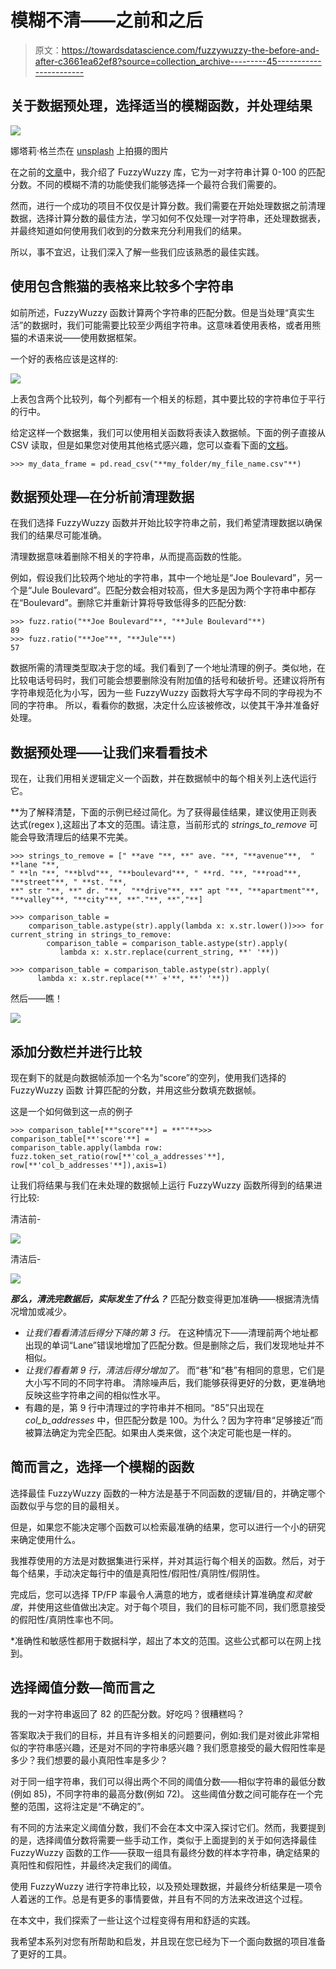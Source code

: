 # 模糊不清——之前和之后

> 原文：<https://towardsdatascience.com/fuzzywuzzy-the-before-and-after-c3661ea62ef8?source=collection_archive---------45----------------------->

## 关于数据预处理，选择适当的模糊函数，并处理结果

![](img/140fa642e958fa725bb5d737bd5d8232.png)

娜塔莉·格兰杰在 [unsplash](http://www.unsplash.com) 上拍摄的图片

在之前的[文章](https://medium.com/naomikriger/string-comparison-is-easy-with-fuzzywuzzy-library-611cc1888d97)中，我介绍了 FuzzyWuzzy 库，它为一对字符串计算 0-100 的匹配分数。不同的模糊不清的功能使我们能够选择一个最符合我们需要的。

然而，进行一个成功的项目不仅仅是计算分数。我们需要在开始处理数据之前清理数据，选择计算分数的最佳方法，学习如何不仅处理一对字符串，还处理数据表，并最终知道如何使用我们收到的分数来充分利用我们的结果。

所以，事不宜迟，让我们深入了解一些我们应该熟悉的最佳实践。

## 使用包含熊猫的表格来比较多个字符串

如前所述，FuzzyWuzzy 函数计算两个字符串的匹配分数。但是当处理“真实生活”的数据时，我们可能需要比较至少两组字符串。这意味着使用表格，或者用熊猫的术语来说——使用数据框架。

一个好的表格应该是这样的:

![](img/526c77c05e7b23cad0af3e377eb645b7.png)

上表包含两个比较列，每个列都有一个相关的标题，其中要比较的字符串位于平行的行中。

给定这样一个数据集，我们可以使用相关函数将表读入数据帧。下面的例子直接从 CSV 读取，但是如果您对使用其他格式感兴趣，您可以查看下面的[文档](https://pandas.pydata.org/pandas-docs/stable/reference/io.html)。

```
>>> my_data_frame = pd.read_csv("**my_folder/my_file_name.csv"**)
```

## 数据预处理—在分析前清理数据

在我们选择 FuzzyWuzzy 函数并开始比较字符串之前，我们希望清理数据以确保我们的结果尽可能准确。

清理数据意味着删除不相关的字符串，从而提高函数的性能。

例如，假设我们比较两个地址的字符串，其中一个地址是“Joe Boulevard”，另一个是“Jule Boulevard”。匹配分数会相对较高，但大多是因为两个字符串中都存在“Boulevard”。删除它并重新计算将导致低得多的匹配分数:

```
>>> fuzz.ratio("**Joe Boulevard"**, "**Jule Boulevard"**)
89
>>> fuzz.ratio("**Joe"**, "**Jule"**)
57
```

数据所需的清理类型取决于您的域。我们看到了一个地址清理的例子。类似地，在比较电话号码时，我们可能会想要删除没有附加值的括号和破折号。还建议将所有字符串规范化为小写，因为一些 FuzzyWuzzy 函数将大写字母不同的字母视为不同的字符串。
所以，看看你的数据，决定什么应该被修改，以使其干净并准备好处理。

## 数据预处理——让我们来看看技术

现在，让我们用相关逻辑定义一个函数，并在数据帧中的每个相关列上迭代运行它。

**为了解释清楚，下面的示例已经过简化。为了获得最佳结果，建议使用正则表达式(regex ),这超出了本文的范围。请注意，当前形式的 *strings_to_remove* 可能会导致清理后的结果不完美。

```
>>> strings_to_remove = [" **ave "**, **" ave. "**, "**avenue"**,  " **lane "**, 
" **ln "**, "**blvd"**, "**boulevard"**, " **rd. "**, "**road"**, "**street"**, " **st. "**, 
**" str "**, **" dr. "**,  "**drive"**, **" apt "**, "**apartment"**, "**valley"**, "**city"**, **"."**, **","**]

>>> comparison_table = 
    comparison_table.astype(str).apply(lambda x: x.str.lower())>>> for current_string in strings_to_remove:
        comparison_table = comparison_table.astype(str).apply(
           lambda x: x.str.replace(current_string, **' '**))

>>> comparison_table = comparison_table.astype(str).apply(
      lambda x: x.str.replace(**' +'**, **' '**))
```

然后——瞧！

![](img/ad73effbdbf64d7c32adde5511f2656e.png)

## 添加分数栏并进行比较

现在剩下的就是向数据帧添加一个名为“score”的空列，使用我们选择的 FuzzyWuzzy 函数
计算匹配的分数，并用这些分数填充数据帧。

这是一个如何做到这一点的例子

```
>>> comparison_table[**"score"**] = **""**>>> comparison_table[**'score'**] = 
comparison_table.apply(lambda row: 
fuzz.token_set_ratio(row[**'col_a_addresses'**], row[**'col_b_addresses'**]),axis=1)
```

让我们将结果与我们在未处理的数据帧上运行 FuzzyWuzzy 函数所得到的结果进行比较:

清洁前-

![](img/26bc3b6b1482352cf4006f97a3912d27.png)

清洁后-

![](img/0fae071bb493a92b31a258b84886ad4a.png)

***那么，清洗完数据后，实际发生了什么？*** 匹配分数变得更加准确——根据清洗情况增加或减少。

*   *让我们看看清洁后得分下降的第 3 行。*
    在这种情况下——清理前两个地址都出现的单词“Lane”错误地增加了匹配分数。但是删除之后，我们发现地址并不相似。
*   *让我们看看第 9 行，清洁后得分增加了。*
    而“巷”和“巷”有相同的意思，它们是大小写不同的不同字符串。
    清除噪声后，我们能够获得更好的分数，更准确地反映这些字符串之间的相似性水平。
*   有趣的是，第 9 行中清理过的字符串并不相同。“85”只出现在 *col_b_addresses* 中，但匹配分数是 100。为什么？因为字符串“足够接近”而被算法确定为完全匹配。如果由人类来做，这个决定可能也是一样的。

## 简而言之，选择一个模糊的函数

选择最佳 FuzzyWuzzy 函数的一种方法是基于不同函数的逻辑/目的，并确定哪个函数似乎与您的目的最相关。

但是，如果您不能决定哪个函数可以检索最准确的结果，您可以进行一个小的研究来确定使用什么。

我推荐使用的方法是对数据集进行采样，并对其运行每个相关的函数。然后，对于每个结果，手动决定每行中的值是真阳性/假阳性/真阴性/假阴性。

完成后，您可以选择 TP/FP 率最令人满意的地方，或者继续计算准确度*和灵敏度*，并使用这些值做出决定。对于每个项目，我们的目标可能不同，我们愿意接受的假阳性/真阴性率也不同。

*准确性和敏感性都用于数据科学，超出了本文的范围。这些公式都可以在网上找到。

## 选择阈值分数—简而言之

我的一对字符串返回了 82 的匹配分数。好吃吗？很糟糕吗？

答案取决于我们的目标，并且有许多相关的问题要问，例如:我们是对彼此非常相似的字符串感兴趣，还是对不同的字符串感兴趣？我们愿意接受的最大假阳性率是多少？我们想要的最小真阳性率是多少？

对于同一组字符串，我们可以得出两个不同的阈值分数——相似字符串的最低分数(例如 85)，不同字符串的最高分数(例如 72)。
这些阈值分数之间可能存在一个完整的范围，这将注定是“不确定的”。

有不同的方法来定义阈值分数，我们不会在本文中深入探讨它们。然而，我要提到的是，选择阈值分数将需要一些手动工作，类似于上面提到的关于如何选择最佳 FuzzyWuzzy 函数的工作——获取一组具有最终分数的样本字符串，确定结果的真阳性和假阳性，并最终决定我们的阈值。

使用 FuzzyWuzzy 进行字符串比较，以及预处理数据，并最终分析结果是一项令人着迷的工作。总是有更多的事情要做，并且有不同的方法来改进这个过程。

在本文中，我们探索了一些让这个过程变得有用和舒适的实践。

我希望本系列对您有所帮助和启发，并且现在您已经为下一个面向数据的项目准备了更好的工具。